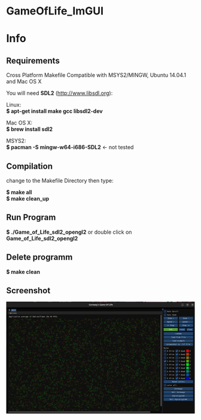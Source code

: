 # GameOfLife_ImGUI

# Info

## Requirements

Cross Platform Makefile
Compatible with MSYS2/MINGW, Ubuntu 14.04.1 and Mac OS X

You will need **SDL2** (http://www.libsdl.org):

Linux:<br>
**$ apt-get install make gcc libsdl2-dev**<br>

Mac OS X:<br>
**$ brew install sdl2**<br>

MSYS2:<br>
**$ pacman -S mingw-w64-i686-SDL2** <- not tested<br>
  
## Compilation
change to the Makefile Directory
then type:

**$ make all**<br>
**$ make clean_up**


## Run Program

**$ ./Game_of_Life_sdl2_opengl2** 
or double click on **Game_of_Life_sdl2_opengl2**

## Delete programm

**$ make clean**

## Screenshot

![Screenshot](/Pic/Screenshot.png)



  
  


